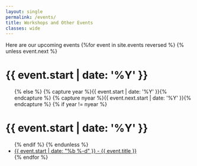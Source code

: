 ```yaml
---
layout: single
permalink: /events/
title: Workshops and Other Events
classes: wide
---
```


Here are our upcoming events
{%for event in site.events reversed %}
    {% unless event.next %}
        <h1>{{ event.start | date: '%Y' }}</h1>
        <ul>
    {% else %}
        {% capture year %}{{ event.start | date: '%Y' }}{% endcapture %}
        {% capture nyear %}{{ event.next.start | date: '%Y' }}{% endcapture %}
        {% if year != nyear %}
            </ul>
            <h1>{{ event.start | date: '%Y' }}</h1>
            <ul>
        {% endif %}
    {% endunless %}
    <li><a href="{{ site.baseurl}}{{ event.url }}">{{ event.start | date: "%b %-d" }} - {{ event.title }}</a></li>
{% endfor %}
</ul>